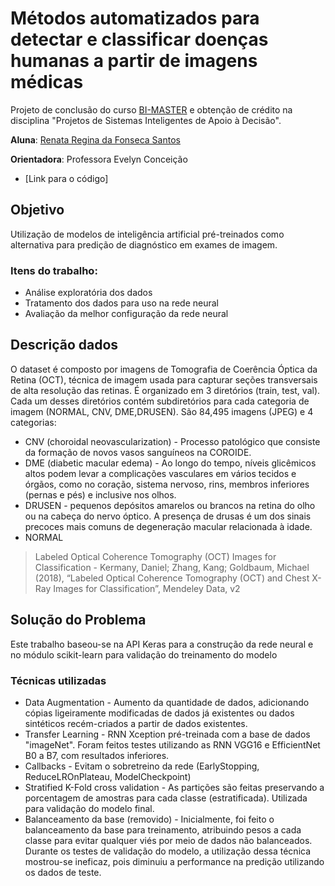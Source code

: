 # Métodos automatizados para detectar e classificar doenças humanas a partir de imagens médicas

Projeto de conclusão do curso [BI-MASTER](https://ica.puc-rio.ai/bi-master/) e obtenção de crédito na disciplina "Projetos de Sistemas Inteligentes de Apoio à Decisão".

**Aluna**: [Renata Regina da Fonseca Santos](https://github.com/rrfsantos)

**Orientadora**: Professora Evelyn Conceição

* [Link para o código]

## Objetivo

Utilização de modelos de inteligência artificial pré-treinados como alternativa para predição de diagnóstico em exames de imagem. 

### Itens do trabalho:

* Análise exploratória dos dados
* Tratamento dos dados para uso na rede neural
* Avaliação da melhor configuração da rede neural


## Descrição dados
O dataset é composto por imagens de Tomografia de Coerência Óptica da Retina (OCT), técnica de imagem usada para capturar seções transversais de alta resolução das retinas. É organizado em 3 diretórios (train, test, val). Cada um desses diretórios contém subdiretórios para cada categoria de imagem (NORMAL, CNV, DME,DRUSEN). São 84,495 imagens (JPEG) e 4 categorias:

* CNV (choroidal neovascularization) - Processo patológico que consiste da formação de novos vasos sanguíneos na COROIDE.
* DME (diabetic macular edema) - Ao longo do tempo, níveis glicêmicos altos podem levar a complicações vasculares em vários tecidos e órgãos, como no coração, sistema nervoso, rins, membros inferiores (pernas e pés) e inclusive nos olhos.
* DRUSEN - pequenos depósitos amarelos ou brancos na retina do olho ou na cabeça do nervo óptico. A presença de drusas é um dos sinais precoces mais comuns de degeneração macular relacionada à idade.
* NORMAL

> Labeled Optical Coherence Tomography (OCT) Images for Classification - Kermany, Daniel; Zhang, Kang; Goldbaum, Michael (2018), “Labeled Optical Coherence Tomography (OCT) and Chest X-Ray Images for Classification”, Mendeley Data, v2

## Solução do Problema

Este trabalho baseou-se na API Keras para a construção da rede neural e no módulo scikit-learn para validação do treinamento do modelo

### Técnicas utilizadas 

* Data Augmentation - Aumento da quantidade de dados, adicionando cópias ligeiramente modificadas de dados já existentes ou dados sintéticos recém-criados a partir de dados existentes.
* Transfer Learning - RNN Xception pré-treinada com a base de dados "imageNet". Foram feitos testes utilizando as RNN VGG16 e EfficientNet B0 a B7, com resultados inferiores.
* Callbacks - Evitam o sobretreino da rede (EarlyStopping, ReduceLROnPlateau, ModelCheckpoint)
* Stratified K-Fold cross validation - As partições são feitas preservando a porcentagem de amostras para cada classe (estratificada). Utilizada para validação do modelo final.
* Balanceamento da base (removido) - Inicialmente, foi feito o balanceamento da base para treinamento, atribuindo pesos a cada classe para evitar qualquer viés por meio de dados não balanceados. Durante os testes de validação do modelo, a utilização dessa técnica mostrou-se ineficaz, pois diminuiu a performance na predição utilizando os dados de teste.
